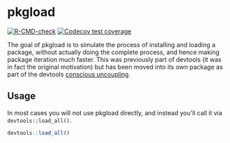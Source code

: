 # pkgload

<!-- badges: start -->
[![R-CMD-check](https://github.com/r-pkgs/pkgload/workflows/R-CMD-check/badge.svg)](https://github.com/r-pkgs/pkgload/actions)
[![Codecov test coverage](https://codecov.io/gh/r-lib/pkgload/branch/master/graph/badge.svg)](https://app.codecov.io/gh/r-lib/pkgload?branch=master)
<!-- badges: end -->

The goal of pkgload is to simulate the process of installing and loading a
package, without actually doing the complete process, and hence making package
iteration much faster. This was previously part of devtools (it was in fact the
original motivation) but has been moved into its own package as part of the
devtools [conscious uncoupling](https://github.com/r-lib/devtools#conscious-uncoupling).

## Usage

In most cases you will not use pkgload directly, and instead you'll call it via `devtools::load_all()`.

``` r
devtools::load_all()
```
